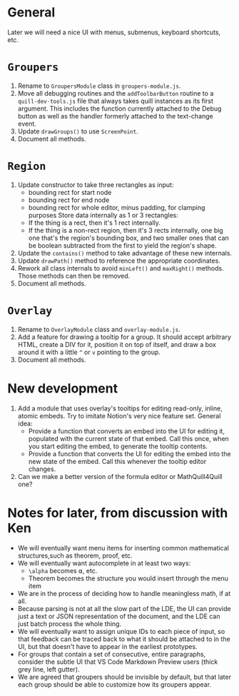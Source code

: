 
# General

Later we will need a nice UI with menus, submenus, keyboard shortcuts, etc.

# `Groupers`

 1. Rename to `GroupersModule` class in `groupers-module.js`.
 1. Move all debugging routines and the `addToolbarButton` routine to a
    `quill-dev-tools.js` file that always takes quill instances as its first
    argument.  This includes the function currently attached to the Debug button
    as well as the handler formerly attached to the text-change event.
 1. Update `drawGroups()` to use `ScreenPoint`.
 1. Document all methods.

# `Region`

 1. Update constructor to take three rectangles as input:
     * bounding rect for start node
     * bounding rect for end node
     * bounding rect for whole editor, minus padding, for clamping purposes
    Store data internally as 1 or 3 rectangles:
     * If the thing is a rect, then it's 1 rect internally.
     * If the thing is a non-rect region, then it's 3 rects internally, one big
       one that's the region's bounding box, and two smaller ones that can be
       boolean subtracted from the first to yield the region's shape.
 1. Update the `contains()` method to take advantage of these new internals.
 1. Update `drawPath()` method to reference the appropriate coordinates.
 1. Rework all class internals to avoid `minLeft()` and `maxRight()` methods.
    Those methods can then be removed.
 1. Document all methods.

# `Overlay`

 1. Rename to `OverlayModule` class and `overlay-module.js`.
 1. Add a feature for drawing a tooltip for a group.  It should accept arbitrary
    HTML, create a DIV for it, position it on top of itself, and draw a box
    around it with a little `^` or `v` pointing to the group.
 1. Document all methods.

# New development

 1. Add a module that uses overlay's tooltips for editing read-only, inline,
    atomic embeds.  Try to imitate Notion's very nice feature set.  General
    idea:
     * Provide a function that converts an embed into the UI for editing it,
       populated with the current state of that embed.  Call this once, when you
       start editing the embed, to generate the tooltip contents.
     * Provide a function that converts the UI for editing the embed into the
       new state of the embed.  Call this whenever the tooltip editor changes.
 1. Can we make a better version of the formula editor or MathQuill4Quill one?

# Notes for later, from discussion with Ken

 * We will eventually want menu items for inserting common mathematical
   structures,such as theorem, proof, etc.
 * We will eventually want autocomplete in at least two ways:
    * `\alpha` becomes ⍺, etc.
    * Theorem becomes the structure you would insert through the menu item
 * We are in the process of deciding how to handle meaningless math, if at all.
 * Because parsing is not at all the slow part of the LDE, the UI can provide
   just a text or JSON representation of the document, and the LDE can just
   batch process the whole thing.
 * We will eventually want to assign unique IDs to each piece of input, so that
   feedback can be traced back to what it should be attached to in the UI, but
   that doesn't have to appear in the earliest prototypes.
 * For groups that contain a set of consecutive, entire paragraphs, consider the
   subtle UI that VS Code Markdown Preview users (thick grey line, left gutter).
 * We are agreed that groupers should be invisible by default, but that later
   each group should be able to customize how its groupers appear.
